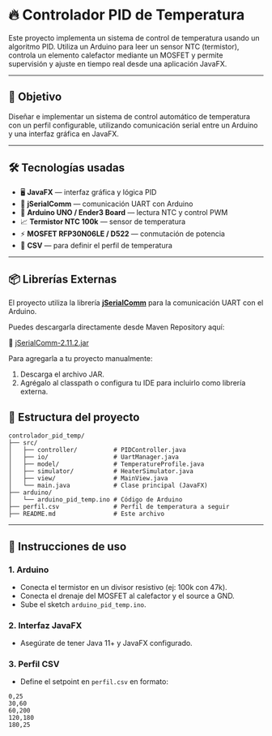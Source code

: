 # 🔥 Controlador PID de Temperatura

Este proyecto implementa un sistema de control de temperatura usando un algoritmo PID. Utiliza un Arduino para leer un sensor NTC (termistor), controla un elemento calefactor mediante un MOSFET y permite supervisión y ajuste en tiempo real desde una aplicación JavaFX.

---

## 📌 Objetivo

Diseñar e implementar un sistema de control automático de temperatura con un perfil configurable, utilizando comunicación serial entre un Arduino y una interfaz gráfica en JavaFX.

---

## 🛠️ Tecnologías usadas

- 🖥️ **JavaFX** — interfaz gráfica y lógica PID  
- 🔌 **jSerialComm** — comunicación UART con Arduino  
- 🔧 **Arduino UNO / Ender3 Board** — lectura NTC y control PWM  
- 📈 **Termistor NTC 100k** — sensor de temperatura  
- ⚡ **MOSFET RFP30N06LE / D522** — conmutación de potencia  
- 📁 **CSV** — para definir el perfil de temperatura  

---
## 📦 Librerías Externas

El proyecto utiliza la librería [**jSerialComm**](https://fazecast.github.io/jSerialComm/) para la comunicación UART con el Arduino.

Puedes descargarla directamente desde Maven Repository aquí:

🔗 [jSerialComm-2.11.2.jar](https://repo1.maven.org/maven2/com/fazecast/jSerialComm/2.11.2/jSerialComm-2.11.2.jar)

Para agregarla a tu proyecto manualmente:
1. Descarga el archivo JAR.
2. Agrégalo al classpath o configura tu IDE para incluirlo como librería externa.

## 📂 Estructura del proyecto

```
controlador_pid_temp/
├── src/
│   ├── controller/          # PIDController.java
│   ├── io/                  # UartManager.java
│   ├── model/               # TemperatureProfile.java
│   ├── simulator/           # HeaterSimulator.java
│   ├── view/                # MainView.java
│   └── main.java            # Clase principal (JavaFX)
├── arduino/
│   └── arduino_pid_temp.ino # Código de Arduino
├── perfil.csv               # Perfil de temperatura a seguir
├── README.md                # Este archivo
```

---

## 🚀 Instrucciones de uso

### 1. Arduino
- Conecta el termistor en un divisor resistivo (ej: 100k con 47k).
- Conecta el drenaje del MOSFET al calefactor y el source a GND.
- Sube el sketch `arduino_pid_temp.ino`.

### 2. Interfaz JavaFX
- Asegúrate de tener Java 11+ y JavaFX configurado.
### 3. Perfil CSV
- Define el setpoint en `perfil.csv` en formato:

```csv
0,25
30,60
60,200
120,180
180,25
```

